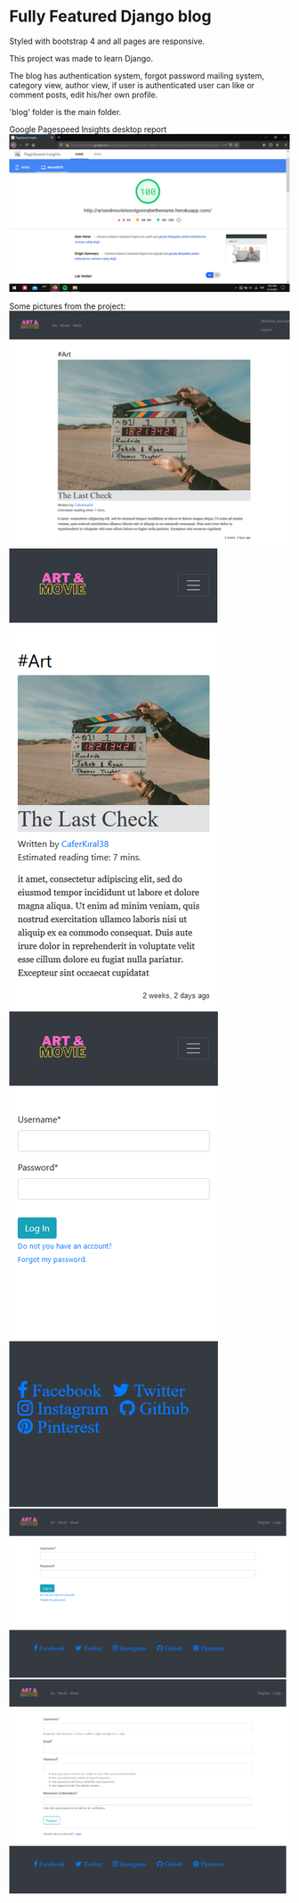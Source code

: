 # Fully Featured Django blog

Styled with bootstrap 4 and all pages are responsive.

This project was made to learn Django.

The blog has authentication system, forgot password mailing system, category view, author view, if user is authenticated user can like or comment posts, edit his/her own profile.

'blog' folder is the main folder.

Google Pagespeed Insights desktop report
![](/for_readme/desktop.png) 

Some pictures from the project:
![](/for_readme/Homepage.png)
![](/for_readme/Responsive1.png)
![](/for_readme/Responsive2.png)
![](/for_readme/Login.png)
![](/for_readme/Register.png)
